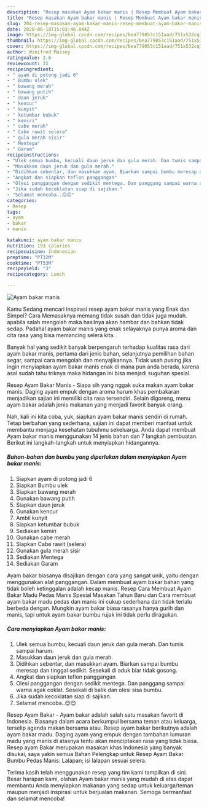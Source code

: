 ```yaml
---
description: "Resep masakan Ayam bakar manis | Resep Membuat Ayam bakar manis Yang Sedap"
title: "Resep masakan Ayam bakar manis | Resep Membuat Ayam bakar manis Yang Sedap"
slug: 204-resep-masakan-ayam-bakar-manis-resep-membuat-ayam-bakar-manis-yang-sedap
date: 2020-06-18T15:03:46.844Z
image: https://img-global.cpcdn.com/recipes/bea779053c151aad/751x532cq70/ayam-bakar-manis-foto-resep-utama.jpg
thumbnail: https://img-global.cpcdn.com/recipes/bea779053c151aad/751x532cq70/ayam-bakar-manis-foto-resep-utama.jpg
cover: https://img-global.cpcdn.com/recipes/bea779053c151aad/751x532cq70/ayam-bakar-manis-foto-resep-utama.jpg
author: Winifred Massey
ratingvalue: 3.6
reviewcount: 15
recipeingredient:
- " ayam di potong jadi 6"
- " Bumbu ulek"
- " bawang merah"
- " bawang putih"
- " daun jeruk"
- " kencur"
- " kunyit"
- " ketumbar bubuk"
- " kemiri"
- " cabe merah"
- " Cabe rawit selera"
- " gula merah sisir"
- " Mentega"
- " Garam"
recipeinstructions:
- "Ulek semua bumbu, kecuali daun jeruk dan gula merah. Dan tumis sampai harum."
- "Masukkan daun jeruk dan gula merah."
- "Didihkan sebentar, dan masukkan ayam. Biarkan sampai bumbu meresap dan tinggal sedikit. Sesekali di aduk biar tidak gosong."
- "Angkat dan siapkan teflon panggangan"
- "Olesi panggangan dengan sedikit mentega. Dan panggang sampai warna agak coklat. Sesekali di balik dan olesi sisa bumbu."
- "Jika sudah kecoklatan siap di sajikan."
- "Selamat mencoba..😊😊"
categories:
- Resep
tags:
- ayam
- bakar
- manis

katakunci: ayam bakar manis 
nutrition: 193 calories
recipecuisine: Indonesian
preptime: "PT32M"
cooktime: "PT53M"
recipeyield: "3"
recipecategory: Lunch

---
```



![Ayam bakar manis](https://img-global.cpcdn.com/recipes/bea779053c151aad/751x532cq70/ayam-bakar-manis-foto-resep-utama.jpg)

Kamu Sedang mencari inspirasi resep ayam bakar manis yang Enak dan Simpel? Cara Memasaknya memang tidak susah dan tidak juga mudah. apabila salah mengolah maka hasilnya akan hambar dan bahkan tidak sedap. Padahal ayam bakar manis yang enak selayaknya punya aroma dan cita rasa yang bisa memancing selera kita.

Banyak hal yang sedikit banyak berpengaruh terhadap kualitas rasa dari ayam bakar manis, pertama dari jenis bahan, selanjutnya pemilihan bahan segar, sampai cara mengolah dan menyajikannya. Tidak usah pusing jika ingin menyiapkan ayam bakar manis enak di mana pun anda berada, karena asal sudah tahu triknya maka hidangan ini bisa menjadi suguhan spesial.

Resep Ayam Bakar Manis - Siapa sih yang nggak suka makan ayam bakar manis. Daging ayam empuk dengan aroma harum khas pembakaran menjadikan sajian ini memiliki cita rasa tersendiri. Selain digoreng, menu ayam bakar adalah jenis makanan yang menjadi favorit banyak orang.


Nah, kali ini kita coba, yuk, siapkan ayam bakar manis sendiri di rumah. Tetap berbahan yang sederhana, sajian ini dapat memberi manfaat untuk membantu menjaga kesehatan tubuhmu sekeluarga. Anda dapat membuat Ayam bakar manis menggunakan 14 jenis bahan dan 7 langkah pembuatan. Berikut ini langkah-langkah untuk menyiapkan hidangannya.

<!--inarticleads1-->

##### Bahan-bahan dan bumbu yang diperlukan dalam menyiapkan Ayam bakar manis:

1. Siapkan  ayam di potong jadi 6
1. Siapkan  Bumbu ulek
1. Siapkan  bawang merah
1. Gunakan  bawang putih
1. Siapkan  daun jeruk
1. Gunakan  kencur
1. Ambil  kunyit
1. Siapkan  ketumbar bubuk
1. Sediakan  kemiri
1. Gunakan  cabe merah
1. Siapkan  Cabe rawit (selera)
1. Gunakan  gula merah sisir
1. Sediakan  Mentega
1. Sediakan  Garam


Ayam bakar biasanya disajikan dengan cara yang sangat unik, yaitu dengan menggunakan alat panggangan. Dalam membuat ayam bakar bahan yang tidak boleh ketinggalan adalah kecap manis. Resep Cara Membuat Ayam Bakar Madu Pedas Manis Spesial Masakan Tahun Baru dan Cara membuat ayam bakar madu pedas dan manis ini cukup sederhana dan tidak terlalu berbeda dengan. Mungkin ayam bakar biasa rasanya hanya gurih dan manis, tapi untuk ayam bakar bumbu rujak ini tidak perlu diragukan. 

<!--inarticleads2-->

##### Cara menyiapkan Ayam bakar manis:

1. Ulek semua bumbu, kecuali daun jeruk dan gula merah. Dan tumis sampai harum.
1. Masukkan daun jeruk dan gula merah.
1. Didihkan sebentar, dan masukkan ayam. Biarkan sampai bumbu meresap dan tinggal sedikit. Sesekali di aduk biar tidak gosong.
1. Angkat dan siapkan teflon panggangan
1. Olesi panggangan dengan sedikit mentega. Dan panggang sampai warna agak coklat. Sesekali di balik dan olesi sisa bumbu.
1. Jika sudah kecoklatan siap di sajikan.
1. Selamat mencoba..😊😊


Resep Ayam Bakar - Ayam bakar adalah salah satu masakan favorit di Indonesia. Biasanya dalam acara berkumpul bersama teman atau keluarga, terselip agenda makan bersama atau. Resep ayam bakar berikutnya adalah ayam bakar madu. Daging ayam yang empuk dengan tambahan lumuran madu yang manis di atasnya tentu akan menciptakan rasa yang tidak biasa. Resep ayam Bakar merupakan masakan khas Indonesia yang banyak disukai, saya yakin semua Bahan Pelengkap untuk Resep Ayam Bakar Bumbu Pedas Manis: Lalapan; isi lalapan sesuai selera. 

Terima kasih telah menggunakan resep yang tim kami tampilkan di sini. Besar harapan kami, olahan Ayam bakar manis yang mudah di atas dapat membantu Anda menyiapkan makanan yang sedap untuk keluarga/teman maupun menjadi inspirasi untuk berjualan makanan. Semoga bermanfaat dan selamat mencoba!
